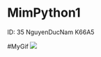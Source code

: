 # MimPython1
ID: 35 NguyenDucNam  K66A5


#MyGif
![](https://media.giphy.com/media/H2u46cKU3VaXht6Iv9/giphy.gif)
